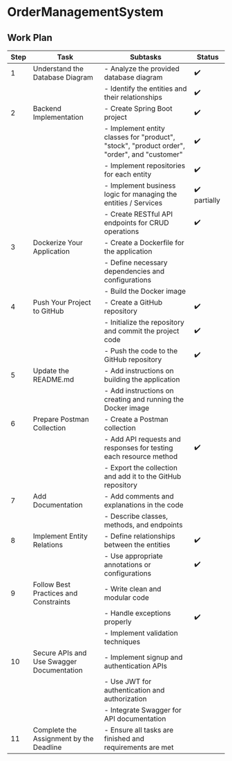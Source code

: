 # OrderManagementSystem

## Work Plan
| Step | Task                                      | Subtasks                                                                                    | Status                       |
|------|-------------------------------------------|---------------------------------------------------------------------------------------------|------------------------------|
| 1    | Understand the Database Diagram           | - Analyze the provided database diagram                                                     | :heavy_check_mark:           |
|      |                                           | - Identify the entities and their relationships                                             | :heavy_check_mark:           |
| 2    | Backend Implementation                    | - Create Spring Boot project                                                                | :heavy_check_mark:           |
|      |                                           | - Implement entity classes for "product", "stock", "product order", "order", and "customer" | :heavy_check_mark:           |
|      |                                           | - Implement repositories for each entity                                                    | :heavy_check_mark:           |
|      |                                           | - Implement business logic for managing the entities / Services                             | :heavy_check_mark: partially |
|      |                                           | - Create RESTful API endpoints for CRUD operations                                          | :heavy_check_mark:           |
| 3    | Dockerize Your Application                | - Create a Dockerfile for the application                                                   |                              |
|      |                                           | - Define necessary dependencies and configurations                                          |                              |
|      |                                           | - Build the Docker image                                                                    |                              |
| 4    | Push Your Project to GitHub               | - Create a GitHub repository                                                                | :heavy_check_mark:           |
|      |                                           | - Initialize the repository and commit the project code                                     | :heavy_check_mark:           |
|      |                                           | - Push the code to the GitHub repository                                                    | :heavy_check_mark:           |
| 5    | Update the README.md                      | - Add instructions on building the application                                              |                              |
|      |                                           | - Add instructions on creating and running the Docker image                                 |                              |
| 6    | Prepare Postman Collection                | - Create a Postman collection                                                               |                              |
|      |                                           | - Add API requests and responses for testing each resource method                           | :heavy_check_mark:           |
|      |                                           | - Export the collection and add it to the GitHub repository                                 |                              |
| 7    | Add Documentation                         | - Add comments and explanations in the code                                                 |                              |
|      |                                           | - Describe classes, methods, and endpoints                                                  |                              |
| 8    | Implement Entity Relations                | - Define relationships between the entities                                                 | :heavy_check_mark:           |
|      |                                           | - Use appropriate annotations or configurations                                             | :heavy_check_mark:           |
| 9    | Follow Best Practices and Constraints     | - Write clean and modular code                                                              |                              |
|      |                                           | - Handle exceptions properly                                                                | :heavy_check_mark:           |
|      |                                           | - Implement validation techniques                                                           |                              |
| 10   | Secure APIs and Use Swagger Documentation | - Implement signup and authentication APIs                                                  |                              |
|      |                                           | - Use JWT for authentication and authorization                                              |                              |
|      |                                           | - Integrate Swagger for API documentation                                                   |                              |
| 11   | Complete the Assignment by the Deadline   | - Ensure all tasks are finished and requirements are met                                    |                              |
